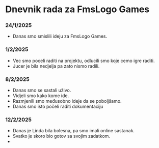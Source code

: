 # Dnevnik rada za FmsLogo Games
### 24/1/2025 
  - Danas smo smislili ideju za FmsLogo Games.
### 1/2/2025 
  - Vec smo poceli raditi na projektu, odlucili smo koje cemo igre raditi.
  - Jucer je bila nedjelja pa zato nismo radili.
### 8/2/2025
  - Danas smo se sastali uživo.
  - Vidjeli smo kako kome ide.
  - Razmjenili smo međusobno ideje da se poboljšamo.
  - Danas smo isto počeli raditi dokumentaciju
### 12/2/2025
  - Danas je Linda bila bolesna, pa smo imali online sastanak.
  - Svatko je skoro bio gotov sa svojim zadatkom.
  - 
